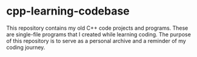 # cpp-learning-codebase
 This repository contains my old C++ code projects and programs. These are single-file programs that I created while learning coding. The purpose of this repository is to serve as a personal archive and a reminder of my coding journey.
